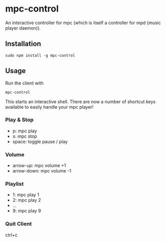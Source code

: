 # mpc-control

An interactive controller for mpc (which is itself a controller for mpd (music player daemon)).

## Installation

```
sudo npm install -g mpc-control
```

## Usage

Run the client with

```
mpc-control
```

This starts an interactive shell.
There are now a number of shortcut keys available to easily handle your mpc player!

### Play & Stop

- p: mpc play
- s: mpc stop
- space: toggle pause / play

### Volume

- arrow-up: mpc volume +1
- arrow-down: mpc volume -1

### Playlist

- 1: mpc play 1
- 2: mpc play 2
- ...
- 9: mpc play 9

### Quit Client

ctrl+c
